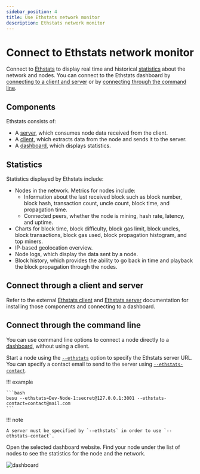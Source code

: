 ```yaml
---
sidebar_position: 4
title: Use Ethstats network monitor
description: Ethstats network monitor
---
```


# Connect to Ethstats network monitor

Connect to [Ethstats](https://ethstats.net) to display real time and historical [statistics](#statistics) about the network and nodes. You can connect to the Ethstats dashboard by [connecting to a client and server](#connect-through-a-client-and-server) or by [connecting through the command line](#connect-through-the-command-line).

## Components

Ethstats consists of:

- A [server](https://github.com/goerli/ethstats-server), which consumes node data received from the client.
- A [client](https://github.com/goerli/ethstats-client), which extracts data from the node and sends it to the server.
- A [dashboard](https://github.com/goerli/ethstats-client#available-dashboards), which displays statistics.

## Statistics

Statistics displayed by Ethstats include:

- Nodes in the network. Metrics for nodes include:
  - Information about the last received block such as block number, block hash, transaction count, uncle count, block time, and propagation time.
  - Connected peers, whether the node is mining, hash rate, latency, and uptime.
- Charts for block time, block difficulty, block gas limit, block uncles, block transactions, block gas used, block propagation histogram, and top miners.
- IP-based geolocation overview.
- Node logs, which display the data sent by a node.
- Block history, which provides the ability to go back in time and playback the block propagation through the nodes.

## Connect through a client and server

Refer to the external [Ethstats client](https://github.com/goerli/ethstats-client) and [Ethstats server](https://github.com/goerli/ethstats-server) documentation for installing those components and connecting to a dashboard.

## Connect through the command line

You can use command line options to connect a node directly to a [dashboard](https://github.com/goerli/ethstats-client#available-dashboards), without using a client.

Start a node using the [`--ethstats`](../../../public-networks/reference/cli/options.md#ethstats) option to specify the Ethstats server URL. You can specify a contact email to send to the server using [`--ethstats-contact`](../../../public-networks/reference/cli/options.md#ethstats-contact).

!!! example

    ```bash
    besu --ethstats=Dev-Node-1:secret@127.0.0.1:3001 --ethstats-contact=contact@mail.com
    ```

!!! note

    A server must be specified by `--ethstats` in order to use `--ethstats-contact`.

Open the selected dashboard website. Find your node under the list of nodes to see the statistics for the node and the network.

![dashboard](../../../assets/images/dashboard.png)
